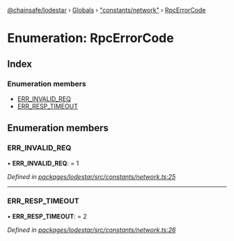 [@chainsafe/lodestar](../README.md) › [Globals](../globals.md) › ["constants/network"](../modules/_constants_network_.md) › [RpcErrorCode](_constants_network_.rpcerrorcode.md)

# Enumeration: RpcErrorCode

## Index

### Enumeration members

* [ERR_INVALID_REQ](_constants_network_.rpcerrorcode.md#err_invalid_req)
* [ERR_RESP_TIMEOUT](_constants_network_.rpcerrorcode.md#err_resp_timeout)

## Enumeration members

###  ERR_INVALID_REQ

• **ERR_INVALID_REQ**: = 1

*Defined in [packages/lodestar/src/constants/network.ts:25](https://github.com/ChainSafe/lodestar/blob/0e426d2/packages/lodestar/src/constants/network.ts#L25)*

___

###  ERR_RESP_TIMEOUT

• **ERR_RESP_TIMEOUT**: = 2

*Defined in [packages/lodestar/src/constants/network.ts:26](https://github.com/ChainSafe/lodestar/blob/0e426d2/packages/lodestar/src/constants/network.ts#L26)*
